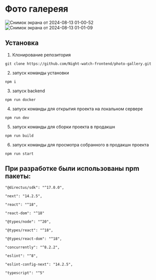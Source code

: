 # Фото галереяя
![Снимок экрана от 2024-08-13 01-00-52](https://github.com/user-attachments/assets/d98184be-14f8-41b8-974d-a4e046dd237b)
![Снимок экрана от 2024-08-13 01-01-09](https://github.com/user-attachments/assets/6fe1756a-81ca-4c76-82b0-e37d342d2d1f)


## Установка

1. Клонирование репозитория

`git clone https://github.com/Night-watch-frontend/photo-gallery.git`

2. запуск команды установки

`npm i`

3. запуск backend

`npm run docker`

4. запуск команды для открытия проекта на локальном сервере

`npm run dev`

5. запуск команды для сборки проекта в продакшн

`npm run build`

6. запуск команды для просмотра собранного в продакшн проекта

`npm run start`

## При разработке были использованы npm пакеты:

    "@directus/sdk": "^17.0.0",

    "next": "14.2.5",

    "react": "^18",

    "react-dom": "^18"

    "@types/node": "^20",

    "@types/react": "^18",

    "@types/react-dom": "^18",

    "concurrently": "^8.2.2",

    "eslint": "^8",

    "eslint-config-next": "14.2.5",

    "typescript": "^5"

